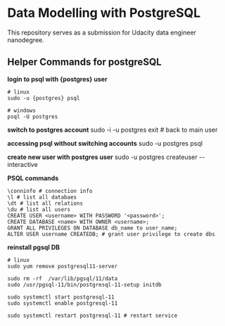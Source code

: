 # Data Modelling with PostgreSQL

This repository serves as a submission for Udacity data engineer nanodegree.




## Helper Commands for postgreSQL

**login to psql with {postgres} user**
```
# linux
sudo -u {postgres} psql

# windows
psql -U postgres
```

**switch to postgres account**
sudo -i -u postgres
exit # back to main user

**accessing psql without switching accounts**
sudo -u postgres psql

**create new user with postgres user**
sudo -u postgres createuser --interactive

**PSQL commands**
```
\conninfo # connection info
\l # list all databaes
\dt # list all relations
\du # list all users
CREATE USER <username> WITH PASSWORD '<password>';
CREATE DATABASE <name> WITH OWNER <username>;
GRANT ALL PRIVILEGES ON DATABASE db_name to user_name;
ALTER USER username CREATEDB; # grant user privilege to create dbs
```

**reinstall pgsql DB**
```
# linux
sudo yum remove postgresql11-server

sudo rm -rf  /var/lib/pgsql/11/data
sudo /usr/pgsql-11/bin/postgresql-11-setup initdb

sudo systemctl start postgresql-11
sudo systemctl enable postgresql-11

sudo systemctl restart postgresql-11 # restart service
```



